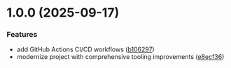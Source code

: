 # 1.0.0 (2025-09-17)


### Features

* add GitHub Actions CI/CD workflows ([b106297](https://github.com/omar-dulaimi/firestore-indexes-diff/commit/b106297064bb41a92177e43cc3d2e3ac06c43ec0))
* modernize project with comprehensive tooling improvements ([e8ecf36](https://github.com/omar-dulaimi/firestore-indexes-diff/commit/e8ecf3697e8ded099db1ba5770cd3352d14f9cc6))
